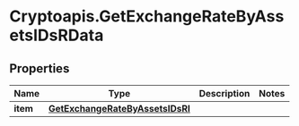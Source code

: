 # Cryptoapis.GetExchangeRateByAssetsIDsRData

## Properties

Name | Type | Description | Notes
------------ | ------------- | ------------- | -------------
**item** | [**GetExchangeRateByAssetsIDsRI**](GetExchangeRateByAssetsIDsRI.md) |  | 


